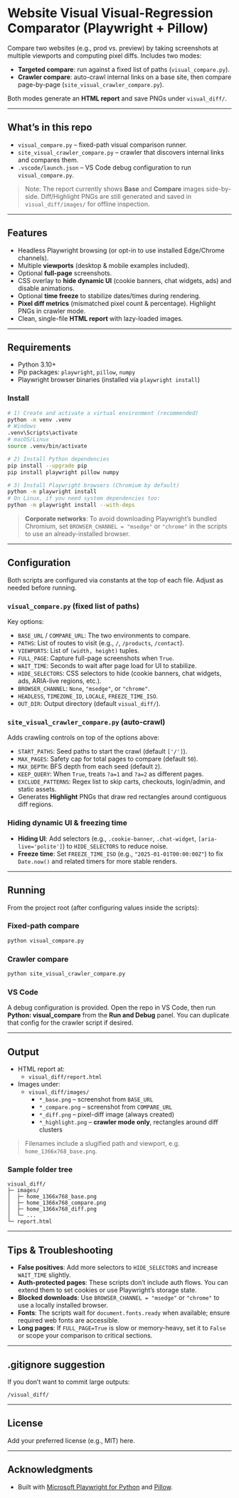 
# Website Visual Visual-Regression Comparator (Playwright + Pillow)

Compare two websites (e.g., prod vs. preview) by taking screenshots at multiple viewports and computing pixel diffs. Includes two modes:

- **Targeted compare**: run against a fixed list of paths (`visual_compare.py`).
- **Crawler compare**: auto-crawl internal links on a base site, then compare page-by-page (`site_visual_crawler_compare.py`).

Both modes generate an **HTML report** and save PNGs under `visual_diff/`.

---

## What’s in this repo

- `visual_compare.py` – fixed-path visual comparison runner.
- `site_visual_crawler_compare.py` – crawler that discovers internal links and compares them.
- `.vscode/launch.json` – VS Code debug configuration to run `visual_compare.py`.

> Note: The report currently shows **Base** and **Compare** images side-by-side. Diff/Highlight PNGs are still generated and saved in `visual_diff/images/` for offline inspection.

---

## Features

- Headless Playwright browsing (or opt-in to use installed Edge/Chrome channels).
- Multiple **viewports** (desktop & mobile examples included).
- Optional **full-page** screenshots.
- CSS overlay to **hide dynamic UI** (cookie banners, chat widgets, ads) and disable animations.
- Optional **time freeze** to stabilize dates/times during rendering.
- **Pixel diff metrics** (mismatched pixel count & percentage). Highlight PNGs in crawler mode.
- Clean, single-file **HTML report** with lazy-loaded images.

---

## Requirements

- Python 3.10+
- Pip packages: `playwright`, `pillow`, `numpy`
- Playwright browser binaries (installed via `playwright install`)

### Install

```bash
# 1) Create and activate a virtual environment (recommended)
python -m venv .venv
# Windows
.venv\Scripts\activate
# macOS/Linux
source .venv/bin/activate

# 2) Install Python dependencies
pip install --upgrade pip
pip install playwright pillow numpy

# 3) Install Playwright browsers (Chromium by default)
python -m playwright install
# On Linux, if you need system dependencies too:
python -m playwright install --with-deps
```

> **Corporate networks**: To avoid downloading Playwright’s bundled Chromium, set `BROWSER_CHANNEL = "msedge"` or `"chrome"` in the scripts to use an already-installed browser.

---

## Configuration

Both scripts are configured via constants at the top of each file. Adjust as needed before running.

### `visual_compare.py` (fixed list of paths)

Key options:

- `BASE_URL` / `COMPARE_URL`: The two environments to compare.
- `PATHS`: List of routes to visit (e.g., `/`, `/products`, `/contact`).
- `VIEWPORTS`: List of `(width, height)` tuples.
- `FULL_PAGE`: Capture full-page screenshots when `True`.
- `WAIT_TIME`: Seconds to wait after page load for UI to stabilize.
- `HIDE_SELECTORS`: CSS selectors to hide (cookie banners, chat widgets, ads, ARIA-live regions, etc.).
- `BROWSER_CHANNEL`: `None`, `"msedge"`, or `"chrome"`.
- `HEADLESS`, `TIMEZONE_ID`, `LOCALE`, `FREEZE_TIME_ISO`.
- `OUT_DIR`: Output directory (default `visual_diff/`).

### `site_visual_crawler_compare.py` (auto-crawl)

Adds crawling controls on top of the options above:

- `START_PATHS`: Seed paths to start the crawl (default `['/']`).
- `MAX_PAGES`: Safety cap for total pages to compare (default `50`).
- `MAX_DEPTH`: BFS depth from each seed (default `2`).
- `KEEP_QUERY`: When `True`, treats `?a=1` and `?a=2` as different pages.
- `EXCLUDE_PATTERNS`: Regex list to skip carts, checkouts, login/admin, and static assets.
- Generates **Highlight** PNGs that draw red rectangles around contiguous diff regions.

### Hiding dynamic UI & freezing time

- **Hiding UI**: Add selectors (e.g., `.cookie-banner`, `.chat-widget`, `[aria-live='polite']`) to `HIDE_SELECTORS` to reduce noise.
- **Freeze time**: Set `FREEZE_TIME_ISO` (e.g., `"2025-01-01T00:00:00Z"`) to fix `Date.now()` and related timers for more stable renders.

---

## Running

From the project root (after configuring values inside the scripts):

### Fixed-path compare

```bash
python visual_compare.py
```

### Crawler compare

```bash
python site_visual_crawler_compare.py
```

### VS Code

A debug configuration is provided. Open the repo in VS Code, then run **Python: visual_compare** from the **Run and Debug** panel. You can duplicate that config for the crawler script if desired.

---

## Output

- HTML report at:
  - `visual_diff/report.html`
- Images under:
  - `visual_diff/images/`
    - `*_base.png` – screenshot from `BASE_URL`
    - `*_compare.png` – screenshot from `COMPARE_URL`
    - `*_diff.png` – pixel-diff image (always created)
    - `*_highlight.png` – **crawler mode only**, rectangles around diff clusters

> Filenames include a slugified path and viewport, e.g. `home_1366x768_base.png`.

### Sample folder tree

```
visual_diff/
├─ images/
│  ├─ home_1366x768_base.png
│  ├─ home_1366x768_compare.png
│  ├─ home_1366x768_diff.png
│  └─ ...
└─ report.html
```

---

## Tips & Troubleshooting

- **False positives**: Add more selectors to `HIDE_SELECTORS` and increase `WAIT_TIME` slightly.
- **Auth-protected pages**: These scripts don’t include auth flows. You can extend them to set cookies or use Playwright’s storage state.
- **Blocked downloads**: Use `BROWSER_CHANNEL = "msedge"` or `"chrome"` to use a locally installed browser.
- **Fonts**: The scripts wait for `document.fonts.ready` when available; ensure required web fonts are accessible.
- **Long pages**: If `FULL_PAGE=True` is slow or memory-heavy, set it to `False` or scope your comparison to critical sections.

---

## .gitignore suggestion

If you don’t want to commit large outputs:

```
/visual_diff/
```

---

## License

Add your preferred license (e.g., MIT) here.

---

## Acknowledgments

- Built with [Microsoft Playwright for Python](https://playwright.dev/python/) and [Pillow](https://python-pillow.org/).

